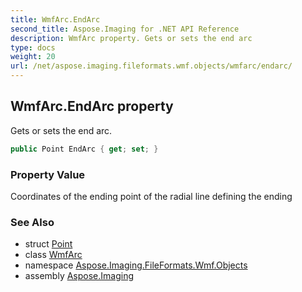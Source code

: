 ```yaml
---
title: WmfArc.EndArc
second_title: Aspose.Imaging for .NET API Reference
description: WmfArc property. Gets or sets the end arc
type: docs
weight: 20
url: /net/aspose.imaging.fileformats.wmf.objects/wmfarc/endarc/
---
```

## WmfArc.EndArc property

Gets or sets the end arc.

```csharp
public Point EndArc { get; set; }
```

### Property Value

Coordinates of the ending point of the radial line defining the ending

### See Also

* struct [Point](../../../aspose.imaging/point/)
* class [WmfArc](../)
* namespace [Aspose.Imaging.FileFormats.Wmf.Objects](../../wmfarc/)
* assembly [Aspose.Imaging](../../../)



